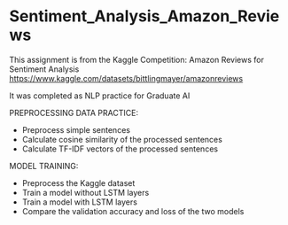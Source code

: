 # Sentiment_Analysis_Amazon_Reviews

This assignment is from the Kaggle Competition: Amazon Reviews for Sentiment Analysis
https://www.kaggle.com/datasets/bittlingmayer/amazonreviews

It was completed as NLP practice for Graduate AI

PREPROCESSING DATA PRACTICE:
- Preprocess simple sentences
- Calculate cosine similarity of the processed sentences
- Calculate TF-IDF vectors of the processed sentences

MODEL TRAINING:
- Preprocess the Kaggle dataset
- Train a model without LSTM layers
- Train a model with LSTM layers
- Compare the validation accuracy and loss of the two models
